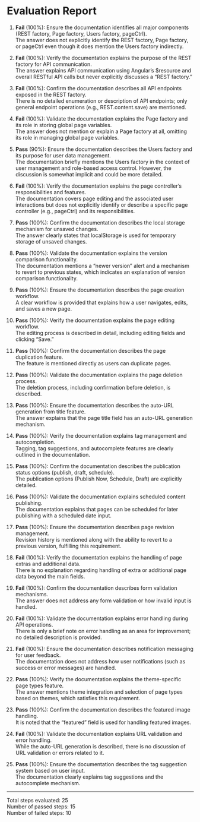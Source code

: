 # Evaluation Report

1. **Fail** (100%): Ensure the documentation identifies all major components (REST factory, Page factory, Users factory, pageCtrl).  
   The answer does not explicitly identify the REST factory, Page factory, or pageCtrl even though it does mention the Users factory indirectly.

2. **Fail** (100%): Verify the documentation explains the purpose of the REST factory for API communication.  
   The answer explains API communication using Angular’s $resource and overall RESTful API calls but never explicitly discusses a “REST factory.”

3. **Fail** (100%): Confirm the documentation describes all API endpoints exposed in the REST factory.  
   There is no detailed enumeration or description of API endpoints; only general endpoint operations (e.g., REST.content.save) are mentioned.

4. **Fail** (100%): Validate the documentation explains the Page factory and its role in storing global page variables.  
   The answer does not mention or explain a Page factory at all, omitting its role in managing global page variables.

5. **Pass** (90%): Ensure the documentation describes the Users factory and its purpose for user data management.  
   The documentation briefly mentions the Users factory in the context of user management and role-based access control. However, the discussion is somewhat implicit and could be more detailed.

6. **Fail** (100%): Verify the documentation explains the page controller’s responsibilities and features.  
   The documentation covers page editing and the associated user interactions but does not explicitly identify or describe a specific page controller (e.g., pageCtrl) and its responsibilities.

7. **Pass** (100%): Confirm the documentation describes the local storage mechanism for unsaved changes.  
   The answer clearly states that localStorage is used for temporary storage of unsaved changes.

8. **Pass** (100%): Validate the documentation explains the version comparison functionality.  
   The documentation mentions a “newer version” alert and a mechanism to revert to previous states, which indicates an explanation of version comparison functionality.

9. **Pass** (100%): Ensure the documentation describes the page creation workflow.  
   A clear workflow is provided that explains how a user navigates, edits, and saves a new page.

10. **Pass** (100%): Verify the documentation explains the page editing workflow.  
    The editing process is described in detail, including editing fields and clicking “Save.”

11. **Pass** (100%): Confirm the documentation describes the page duplication feature.  
    The feature is mentioned directly as users can duplicate pages.

12. **Pass** (100%): Validate the documentation explains the page deletion process.  
    The deletion process, including confirmation before deletion, is described.

13. **Pass** (100%): Ensure the documentation describes the auto-URL generation from title feature.  
    The answer explains that the page title field has an auto-URL generation mechanism.

14. **Pass** (100%): Verify the documentation explains tag management and autocompletion.  
    Tagging, tag suggestions, and autocomplete features are clearly outlined in the documentation.

15. **Pass** (100%): Confirm the documentation describes the publication status options (publish, draft, schedule).  
    The publication options (Publish Now, Schedule, Draft) are explicitly detailed.

16. **Pass** (100%): Validate the documentation explains scheduled content publishing.  
    The documentation explains that pages can be scheduled for later publishing with a scheduled date input.

17. **Pass** (100%): Ensure the documentation describes page revision management.  
    Revision history is mentioned along with the ability to revert to a previous version, fulfilling this requirement.

18. **Fail** (100%): Verify the documentation explains the handling of page extras and additional data.  
    There is no explanation regarding handling of extra or additional page data beyond the main fields.

19. **Fail** (100%): Confirm the documentation describes form validation mechanisms.  
    The answer does not address any form validation or how invalid input is handled.

20. **Fail** (100%): Validate the documentation explains error handling during API operations.  
    There is only a brief note on error handling as an area for improvement; no detailed description is provided.

21. **Fail** (100%): Ensure the documentation describes notification messaging for user feedback.  
    The documentation does not address how user notifications (such as success or error messages) are handled.

22. **Pass** (100%): Verify the documentation explains the theme-specific page types feature.  
    The answer mentions theme integration and selection of page types based on themes, which satisfies this requirement.

23. **Pass** (100%): Confirm the documentation describes the featured image handling.  
    It is noted that the “featured” field is used for handling featured images.

24. **Fail** (100%): Validate the documentation explains URL validation and error handling.  
    While the auto-URL generation is described, there is no discussion of URL validation or errors related to it.

25. **Pass** (100%): Ensure the documentation describes the tag suggestion system based on user input.  
    The documentation clearly explains tag suggestions and the autocomplete mechanism.

---

Total steps evaluated: 25  
Number of passed steps: 15  
Number of failed steps: 10